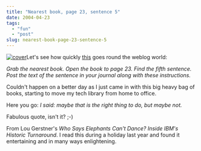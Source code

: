 ```yaml
---
title: "Nearest book, page 23, sentence 5"
date: 2004-04-23
tags: 
  - "fun"
  - "post"
slug: nearest-book-page-23-sentence-5
---
```


[![cover](/assets/images/movable-type-blog-archives/0060523794.01.MZZZZZZZ.jpg)](http://www.amazon.com/exec/obidos/ASIN/0060523794/bertrandswebl-20)Let's see how quickly [this](http://blogs.cocoondev.org/mpo/archives/001873.html) goes round the weblog world:

_Grab the nearest book. Open the book to page 23. Find the fifth sentence. Post the text of the sentence in your journal along with these instructions._

Couldn't happen on a better day as I just came in with this big heavy bag of books, starting to move my tech library from home to office.

Here you go: _I said: maybe that is the right thing to do, but maybe not._

Fabulous quote, isn't it? ;-)

From Lou Gerstner's _Who Says Elephants Can't Dance? Inside IBM's Historic Turnaround_. I read this during a holiday last year and found it entertaining and in many ways enlightening.
